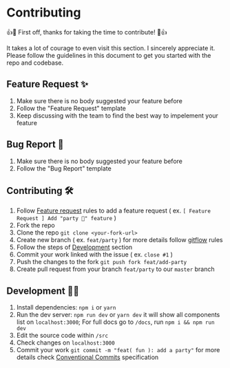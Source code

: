 # Contributing

👍🎉 First off, thanks for taking the time to contribute! 🎉👍

It takes a lot of courage to even visit this section. I sincerely appreciate it. Please follow the guidelines in this document to get you started with the repo and codebase.

## Feature Request ✨

1. Make sure there is no body suggested your feature before
2. Follow the "Feature Request" template
3. Keep discussing with the team to find the best way to impelement your feature

## Bug Report 🐛

1. Make sure there is no body suggested your feature before
2. Follow the "Bug Report" template

## Contributing 🛠

1. Follow [Feature request](#feature-request) rules to add a feature request ( ex. `[ Feature Request ] Add "party 🎈" feature` )
2. Fork the repo
3. Clone the repo `git clone <your-fork-url>`
4. Create new branch ( ex. `feat/party` ) for more details follow [gitflow](https://www.atlassian.com/git/tutorials/comparing-workflows/gitflow-workflow) rules
5. Follow the steps of [Development](#development) section
6. Commit your work linked with the issue ( ex. `close #1` )
7. Push the changes to the fork `git push fork feat/add-party`
8. Create pull request from your branch `feat/party` to our `master` branch

## Development 👨‍💻

1. Install dependencies: `npm i` or `yarn`
2. Run the dev server: `npm run dev` or `yarn dev` it will show all components list on `localhost:3000`; For full docs go to `/docs`, run `npm i && npm run dev`
3. Edit the source code within `/src`
4. Check changes on `localhost:3000`
5. Commit your work `git commit -m "feat( fun ): add a party"` for more details check [Conventional Commits](https://www.conventionalcommits.org/en/v1.0.0/) specification
